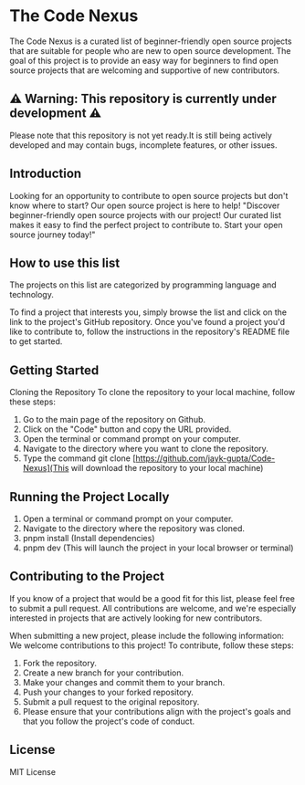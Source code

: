 # The Code Nexus
The Code Nexus is a curated list of beginner-friendly open source projects that are suitable for people who are new to open source development. The goal of this project is to provide an easy way for beginners to find open source projects that are welcoming and supportive of new contributors.

## ⚠️ Warning: This repository is currently under development ⚠️

Please note that this repository is not yet ready.It is still being actively developed and may contain bugs, incomplete features, or other issues. 


## Introduction

Looking for an opportunity to contribute to open source projects but don't know where to start?
Our open source project is here to help!
"Discover beginner-friendly open source projects with our project! Our curated list makes it easy to find the perfect project to contribute to. Start your open source journey today!"

## How to use this list
The projects on this list are categorized by programming language and technology.

To find a project that interests you, simply browse the list and click on the link to the project's GitHub repository. Once you've found a project you'd like to contribute to, follow the instructions in the repository's README file to get started.


## Getting Started
Cloning the Repository
To clone the repository to your local machine, follow these steps:

1. Go to the main page of the repository on Github.
2. Click on the "Code" button and copy the URL provided.
3. Open the terminal or command prompt on your computer.
4. Navigate to the directory where you want to clone the repository.
5. Type the command git clone [https://github.com/jayk-gupta/Code-Nexus](This will download the repository to your local machine)

## Running the Project Locally

1. Open a terminal or command prompt on your computer.
2. Navigate to the directory where the repository was cloned.
3. pnpm install (Install dependencies)
4. pnpm dev (This will launch the project in your local browser or terminal)

## Contributing to the Project

If you know of a project that would be a good fit for this list, please feel free to submit a pull request. All contributions are welcome, and we're especially interested in projects that are actively looking for new contributors.

When submitting a new project, please include the following information:
We welcome contributions to this project! To contribute, follow these steps:

1. Fork the repository.
2. Create a new branch for your contribution.
3. Make your changes and commit them to your branch.
4. Push your changes to your forked repository.
5. Submit a pull request to the original repository.
6. Please ensure that your contributions align with the project's goals and that you follow the project's code of conduct.


## License

MIT License
